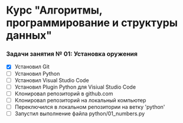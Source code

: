 # Курс "Алгоритмы, программирование и структуры данных"

### Задачи занятия № 01: Установка оружения

- [X] Установил Git
- [ ] Установил Python
- [ ] Установил Visual Studio Code
- [ ] Установил Plugin Python для Visiual Studio Code
- [ ] Клонировал репозиторий в github.com
- [ ] Клонировал репозиторий на локальный компьютер
- [ ] Переключился в локальном репозитории на ветку 'python'
- [ ] Запустил выполнение файла python/01_numbers.py